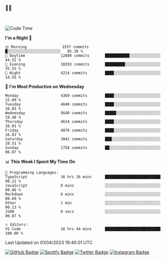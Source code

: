 ### 🤙🍺

<!-- <a href="https://github-readme-stats.vercel.app/api?username=hzak2xx&count_private=true&show_icons=true&theme=dracula">
  <img align="center" src="https://github-readme-stats.vercel.app/api?username=hzak2xx&count_private=true&show_icons=true&theme=dracula" />
</a>
</br> -->
</br>

<!--START_SECTION:waka-->
![Code Time](http://img.shields.io/badge/Code%20Time-2%2C287%20hrs%2013%20mins-blue)

**I'm a Night 🦉** 

```text
🌞 Morning                1557 commits        █░░░░░░░░░░░░░░░░░░░░░░░░   05.38 % 
🌆 Daytime                12889 commits       ███████████░░░░░░░░░░░░░░   44.52 % 
🌃 Evening                10293 commits       █████████░░░░░░░░░░░░░░░░   35.55 % 
🌙 Night                  4214 commits        ████░░░░░░░░░░░░░░░░░░░░░   14.55 % 
```
📅 **I'm Most Productive on Wednesday** 

```text
Monday                   4369 commits        ████░░░░░░░░░░░░░░░░░░░░░   15.09 % 
Tuesday                  4640 commits        ████░░░░░░░░░░░░░░░░░░░░░   16.03 % 
Wednesday                5640 commits        █████░░░░░░░░░░░░░░░░░░░░   19.48 % 
Thursday                 4634 commits        ████░░░░░░░░░░░░░░░░░░░░░   16.01 % 
Friday                   4870 commits        ████░░░░░░░░░░░░░░░░░░░░░   16.82 % 
Saturday                 3042 commits        ███░░░░░░░░░░░░░░░░░░░░░░   10.51 % 
Sunday                   1758 commits        ██░░░░░░░░░░░░░░░░░░░░░░░   06.07 % 
```


📊 **This Week I Spent My Time On** 

```text
💬 Programming Languages: 
TypeScript               16 hrs 26 mins      █████████████████████████   98.21 % 
JavaScript               8 mins              ░░░░░░░░░░░░░░░░░░░░░░░░░   00.86 % 
Markdown                 6 mins              ░░░░░░░░░░░░░░░░░░░░░░░░░   00.69 % 
Other                    1 min               ░░░░░░░░░░░░░░░░░░░░░░░░░   00.13 % 
JSON                     0 secs              ░░░░░░░░░░░░░░░░░░░░░░░░░   00.07 % 

🔥 Editors: 
VS Code                  16 hrs 44 mins      █████████████████████████   100.00 % 
```


 Last Updated on 01/04/2023 19:40:01 UTC
<!--END_SECTION:waka-->

[![GitHub Badge](https://img.shields.io/badge/GitHub-100000?style=for-the-badge&logo=github&logoColor=white)](https://github.com/hzak2xx)
[![Spotify Badge](https://img.shields.io/badge/Spotify-1ED760?&style=for-the-badge&logo=spotify&logoColor=white)](https://open.spotify.com/user/uf90s6sbbh75a1mt44clkhkvf)
[![Twitter Badge](https://img.shields.io/badge/Twitter-1DA1F2?style=for-the-badge&logo=twitter&logoColor=white)](https://twitter.com/hzak2xx)
[![Instagram Badge](https://img.shields.io/badge/Instagram-E4405F?style=for-the-badge&logo=instagram&logoColor=white)](https://www.instagram.com/hzak2xx/)
